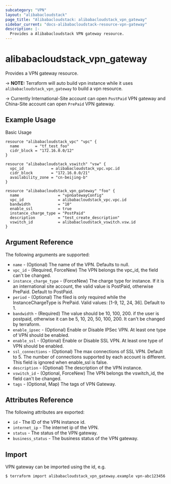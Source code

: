 ```yaml
---
subcategory: "VPN"
layout: "alibabacloudstack"
page_title: "Alibabacloudstack: alibabacloudstack_vpn_gateway"
sidebar_current: "docs-alibabacloudstack-resource-vpn-gateway"
description: |-
  Provides a Alibabacloudstack VPN gateway resource.
---
```


# alibabacloudstack\_vpn_gateway

Provides a VPN gateway resource.

-> **NOTE:** Terraform will auto build vpn instance  while it uses `alibabacloudstack_vpn_gateway` to build a vpn resource.

-> Currently International-Site account can open `PostPaid` VPN gateway and China-Site account can open `PrePaid` VPN gateway.

## Example Usage

Basic Usage

```
resource "alibabacloudstack_vpc" "vpc" {
  name       = "tf_test_foo"
  cidr_block = "172.16.0.0/12"
}

resource "alibabacloudstack_vswitch" "vsw" {
  vpc_id            = alibabacloudstack_vpc.vpc.id
  cidr_block        = "172.16.0.0/21"
  availability_zone = "cn-beijing-b"
}

resource "alibabacloudstack_vpn_gateway" "foo" {
  name                 = "vpnGatewayConfig"
  vpc_id               = alibabacloudstack_vpc.vpc.id
  bandwidth            = "10"
  enable_ssl           = true
  instance_charge_type = "PostPaid"
  description          = "test_create_description"
  vswitch_id           = alibabacloudstack_vswitch.vsw.id
}
```
## Argument Reference

The following arguments are supported:

* `name` - (Optional) The name of the VPN. Defaults to null.
* `vpc_id` - (Required, ForceNew) The VPN belongs the vpc_id, the field can't be changed.
* `instance_charge_type` - (ForceNew) The charge type for instance. If it is an international site account, the valid value is PostPaid, otherwise PrePaid. 
                                Default to PostPaid. 
* `period` - (Optional) The filed is only required while the InstanceChargeType is PrePaid. Valid values: [1-9, 12, 24, 36]. Default to 1. 
* `bandwidth` - (Required) The value should be 10, 100, 200. if the user is postpaid, otherwise it can be 5, 10, 20, 50, 100, 200.
                   It can't be changed by terraform.
* `enable_ipsec` - (Optional) Enable or Disable IPSec VPN. At least one type of VPN should be enabled.
* `enable_ssl`  - (Optional) Enable or Disable SSL VPN.  At least one type of VPN should be enabled.
* `ssl_connections` - (Optional) The max connections of SSL VPN. Default to 5. The number of connections supported by each account is different. 
                        This field is ignored when enable_ssl is false.
* `description` - (Optional) The description of the VPN instance.
* `vswitch_id` - (Optional, ForceNew) The VPN belongs the vswitch_id, the field can't be changed.
* `tags` - (Optional, Map) The tags of VPN Gateway.

## Attributes Reference

The following attributes are exported:

* `id` - The ID of the VPN instance id.
* `internet_ip` - The internet ip of the VPN.
* `status` - The status of the VPN gateway.
* `business_status` - The business status of the VPN gateway.

## Import

VPN gateway can be imported using the id, e.g.

```
$ terraform import alibabacloudstack_vpn_gateway.example vpn-abc123456
```



